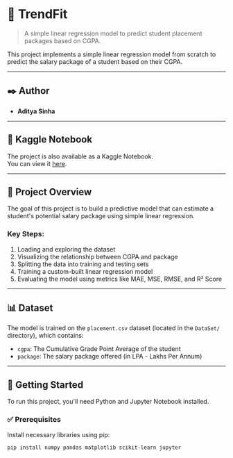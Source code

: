 # 🧠 TrendFit

> A simple linear regression model to predict student placement packages based on CGPA.

This project implements a simple linear regression model from scratch to predict the salary package of a student based on their CGPA.

---

## ✒️ Author

- **Aditya Sinha**

---

## 🚀 Kaggle Notebook

The project is also available as a Kaggle Notebook.  
You can view it [here](https://www.kaggle.com/code/adityasinha5730/trendfit/edit).

---

## 📝 Project Overview

The goal of this project is to build a predictive model that can estimate a student's potential salary package using simple linear regression.

### Key Steps:
1. Loading and exploring the dataset  
2. Visualizing the relationship between CGPA and package  
3. Splitting the data into training and testing sets  
4. Training a custom-built linear regression model  
5. Evaluating the model using metrics like MAE, MSE, RMSE, and R² Score

---

## 📊 Dataset

The model is trained on the `placement.csv` dataset (located in the `DataSet/` directory), which contains:

- `cgpa`: The Cumulative Grade Point Average of the student  
- `package`: The salary package offered (in LPA - Lakhs Per Annum)

---

## 🏁 Getting Started

To run this project, you'll need Python and Jupyter Notebook installed.

### ✅ Prerequisites

Install necessary libraries using pip:

```bash
pip install numpy pandas matplotlib scikit-learn jupyter
